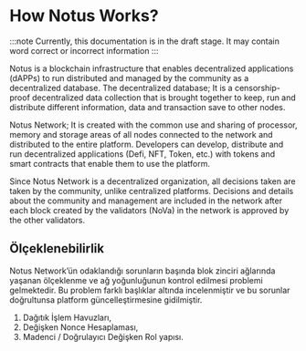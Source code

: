 # How Notus Works?

:::note
Currently, this documentation is in the draft stage. It may contain word correct or incorrect information
:::

Notus is a blockchain infrastructure that enables decentralized applications (dAPPs) to run distributed and managed by the community as a decentralized database. The decentralized database; It is a censorship-proof decentralized data collection that is brought together to keep, run and distribute different information, data and transaction save to other nodes.

Notus Network; It is created with the common use and sharing of processor, memory and storage areas of all nodes connected to the network and distributed to the entire platform. Developers can develop, distribute and run decentralized applications (Defi, NFT, Token, etc.) with tokens and smart contracts that enable them to use the platform.

Since Notus Network is a decentralized organization, all decisions taken are taken by the community, unlike centralized platforms. Decisions and details about the community and management are included in the network after each block created by the validators (NoVa) in the network is approved by the other validators.

## Ölçeklenebilirlik

Notus Network’ün odaklandığı sorunların başında blok zinciri ağlarında yaşanan ölçeklenme ve ağ yoğunluğunun kontrol edilmesi problemi gelmektedir. Bu problem farklı başlıklar altında incelenmiştir ve bu sorunlar doğrultunsa platform güncelleştirmesine gidilmiştir.

1. Dağıtık İşlem Havuzları,
2. Değişken Nonce Hesaplaması,
3. Madenci / Doğrulayıcı Değişken Rol yapısı.
